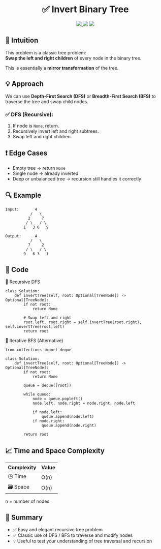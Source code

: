 <h1 align="center">✅ Invert Binary Tree</h1>

<p align="center">
  <a href="https://leetcode.com/problems/invert-binary-tree/">
    <img src="https://img.shields.io/badge/LeetCode-Invert%20Binary%20Tree-brightgreen?logo=leetcode&style=flat-square" />
  </a>
  <img src="https://img.shields.io/badge/Difficulty-Easy-green?style=flat-square" />
  <img src="https://img.shields.io/badge/Category-Tree%2C%20DFS%2C%20BFS-blueviolet?style=flat-square" />
</p>


## 🧠 Intuition

This problem is a classic tree problem:  
**Swap the left and right children** of every node in the binary tree.

This is essentially a **mirror transformation** of the tree.


## 💡 Approach

We can use **Depth-First Search (DFS)** or **Breadth-First Search (BFS)** to traverse the tree and swap child nodes.

### ✅ DFS (Recursive):

1. If node is `None`, return.
2. Recursively invert left and right subtrees.
3. Swap left and right children.


## ❗ Edge Cases

- Empty tree → return `None`
- Single node → already inverted
- Deep or unbalanced tree → recursion still handles it correctly


## 🔍 Example

```
Input:       4
           /   \
          2     7
         / \   / \
        1   3 6   9

Output:      4
           /   \
          7     2
         / \   / \
        9   6 3   1
```

## 🧾 Code

🔁 Recursive DFS

```
class Solution:
    def invertTree(self, root: Optional[TreeNode]) -> Optional[TreeNode]:
        if not root:
            return None
        
        # Swap left and right
        root.left, root.right = self.invertTree(root.right), self.invertTree(root.left)
        return root
```

🔁 Iterative BFS (Alternative)

```
from collections import deque

class Solution:
    def invertTree(self, root: Optional[TreeNode]) -> Optional[TreeNode]:
        if not root:
            return None
        
        queue = deque([root])

        while queue:
            node = queue.popleft()
            node.left, node.right = node.right, node.left

            if node.left:
                queue.append(node.left)
            if node.right:
                queue.append(node.right)

        return root
```

## 📈 Time and Space Complexity

| Complexity | Value |
|------------|--------|
| 🕒 Time     | O(n)   |
| 🗃️ Space    | O(n)   |


n = number of nodes

## 📌 Summary

- ✅ Easy and elegant recursive tree problem
- ✅ Classic use of DFS / BFS to traverse and modify nodes
- 💡 Useful to test your understanding of tree traversal and recursion
